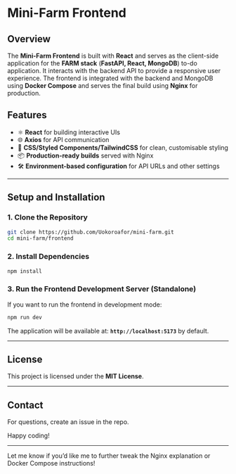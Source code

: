 # Mini-Farm Frontend

## Overview
The **Mini-Farm Frontend** is built with **React** and serves as the client-side application for the **FARM stack** (**FastAPI, React, MongoDB**) to-do application. It interacts with the backend API to provide a responsive user experience. The frontend is integrated with the backend and MongoDB using **Docker Compose** and serves the final build using **Nginx** for production.

## Features
- ⚛️ **React** for building interactive UIs
- 🌐 **Axios** for API communication
- 💅 **CSS/Styled Components/TailwindCSS** for clean, customisable styling
- 📦 **Production-ready builds** served with Nginx
- 🛠 **Environment-based configuration** for API URLs and other settings

---

## Setup and Installation

### 1. Clone the Repository
```sh
git clone https://github.com/Uokoroafor/mini-farm.git
cd mini-farm/frontend
```

### 2. Install Dependencies
```sh
npm install
```

### 3. Run the Frontend Development Server (Standalone)
If you want to run the frontend in development mode:
```sh
npm run dev
```

The application will be available at: **`http://localhost:5173`** by default.

---

## License
This project is licensed under the **MIT License**.

---

## Contact
For questions, create an issue in the repo.

Happy coding!

---

Let me know if you’d like me to further tweak the Nginx explanation or Docker Compose instructions!